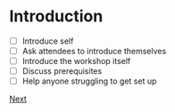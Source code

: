 # Introduction

- [ ] Introduce self
- [ ] Ask attendees to introduce themselves
- [ ] Introduce the workshop itself
- [ ] Discuss prerequisites
- [ ] Help anyone struggling to get set up

[Next](getting-started.md)